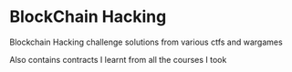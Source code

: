 # BlockChain Hacking

Blockchain Hacking challenge solutions from various ctfs and wargames

Also contains contracts I learnt from all the courses I took   
 
 
  
  
 
  
  
   
  
   
    
  
 
 
